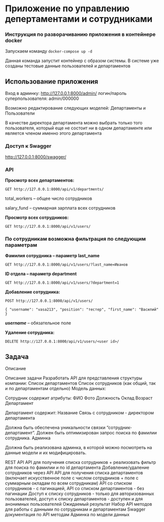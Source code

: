 # Приложение по управлению депертаментами и сотрудниками

### Инструкция по разворачиванию приложения в контейнере docker

Запускаем команду `docker-compose up -d`

Данная команда запустит контейнер с образом системы.
В системе уже созданы тестовые данные пользователей и департаментов

## Использование приложения

Вход в админку: http://127.0.0.1:8000/admin/
логин/пароль суперпользователя: admin/000000

Возможно редактирование следующих моделей:
Департаменты и Пользователи

В качестве директора департамента можно выбрать только того пользователя, который еще не состоит ни в одном 
департаменте или является членом именно этого департамента

### Доступ к Swagger

http://127.0.0.1:8000/swagger/

### API

**Просмотр всех департаментов:**

`GET http://127.0.0.1:8000/api/v1/departments/`

total_workers – общее число сотрудников

salary_fund – суммарная зарплата всех сотрудников

**Просмотр всех сотрудников:**

`GET http://127.0.0.1:8000/api/v1/users/`

### По сотрудникам возможна фильтрация по следующим параметрам

**Фамилия сотрудника – параметр last_name**

`GET http://127.0.0.1:8000/api/v1/users/?last_name=Иванов`

**ID отдела – параметр department**

`GET http://127.0.0.1:8000/api/v1/users/?department=1`


**Добавление сотрудника:**

`POST http://127.0.0.1:8000/api/v1/users/`

`{
  "username": "vasa213",
  "position": "тестер",
  "first_name": "Василий"
}
`

_**username**_ – обязательное поле

**Удаление сотрудника:**

`DELETE http://127.0.0.1:8000/api/v1/users/<user id>/`


## Задача

Описание

Описание задачи
Разработать API для представления структуры компании:
Список департаментов
Список сотрудников (как общий, так и по департаментам отдельно)
Модель данных:

Сотрудник содержит атрибуты:
ФИО
Фото
Должность
Оклад
Возраст
Департамент

Департамент содержит:
Название
Связь с сотрудником - директором департамента

Должна быть обеспечена уникальности связки “сотрудник-департамент”.
Должен быть оптимизирован запрос поиска по фамилии сотрудника.
Админка

Должна быть реализована админка, в которой можно посмотреть на данные модели и их модифицировать.

REST API
API для получения списка сотрудников + реализовать фильтр для поиска по фамилии и по id департамента
Добавление/удаление сотрудников через API
API для получения списка департаментов (включает искусственное поле с числом сотрудников + поле с суммарным окладам по всем сотрудникам)
API со списком сотрудников - с пагинацией, API со списком департаментов - без пагинации
Доступ к списку сотрудников - только для авторизованных пользователей, доступ к списку департаментов - доступен и для анонимных пользователей
Ожидаемый результат
Набор API методов для работы с данными по сотрудникам и департаментам
Swagger документация по API методам
Админка по модели данных
